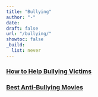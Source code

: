 ```yaml
---
title: "Bullying"
author: "-"
date:  
draft: false
url: "/bullying/"
showtoc: false
_build:
  list: never
---
```




### [How to Help Bullying Victims](/how-to-help-bullying-victims/)

### [Best Anti-Bullying Movies](/best-anti-bullying-movies/)

